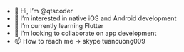 - 👋 Hi, I’m @qtscoder
- 👀 I’m interested in native iOS and Android development
- 🌱 I’m currently learning Flutter
- 💞️ I’m looking to collaborate on app development
- 📫 How to reach me -> skype tuancuong009

<!---
qtscoder/qtscoder is a ✨ special ✨ repository because its `README.md` (this file) appears on your GitHub profile.
You can click the Preview link to take a look at your changes.
--->
